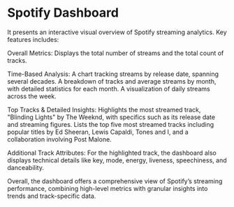 # Spotify Dashboard
It presents an interactive visual overview of Spotify streaming analytics. Key features includes:

Overall Metrics:
Displays the total number of streams and the total count of tracks.

Time-Based Analysis:
A chart tracking streams by release date, spanning several decades.
A breakdown of tracks and average streams by month, with detailed statistics for each month.
A visualization of daily streams across the week.

Top Tracks & Detailed Insights:
Highlights the most streamed track, "Blinding Lights" by The Weeknd, with specifics such as its release date and streaming figures.
Lists the top five most streamed tracks including popular titles by Ed Sheeran, Lewis Capaldi, Tones and I, and a collaboration involving Post Malone.

Additional Track Attributes:
For the highlighted track, the dashboard also displays technical details like key, mode, energy, liveness, speechiness, and danceability.

Overall, the dashboard offers a comprehensive view of Spotify’s streaming performance, combining high-level metrics with granular insights into trends and track-specific data.
